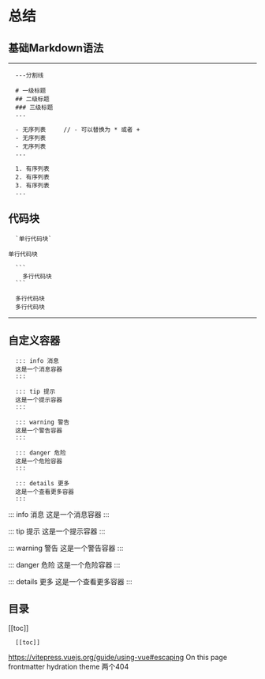 # 总结

## 基础Markdown语法
---
```
  ---分割线
  
  # 一级标题
  ## 二级标题
  ### 三级标题
  ...

  - 无序列表     // - 可以替换为 * 或者 +
  - 无序列表
  - 无序列表
  ...

  1. 有序列表
  2. 有序列表
  3. 有序列表
  ...

```
## 代码块
```
  `单行代码块`
```
`单行代码块`

````
  ```
    多行代码块
  ```
````
```
  多行代码块
  多行代码块
```
---
## 自定义容器
```
  ::: info 消息
  这是一个消息容器
  :::

  ::: tip 提示
  这是一个提示容器
  :::

  ::: warning 警告
  这是一个警告容器
  :::

  ::: danger 危险
  这是一个危险容器
  :::

  ::: details 更多
  这是一个查看更多容器
  :::
```
::: info 消息
这是一个消息容器
:::

::: tip 提示
这是一个提示容器
:::

::: warning 警告
这是一个警告容器
:::

::: danger 危险
这是一个危险容器
:::

::: details 更多
这是一个查看更多容器
:::
## 目录
[[toc]]
```
  [[toc]]
```

https://vitepress.vuejs.org/guide/using-vue#escaping
On this page
frontmatter
hydration
theme
两个404
